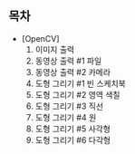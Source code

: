 목차
---

* [OpenCV]
  1. 이미지 출력
  2. 동영상 출력 #1 파일
  3. 동영상 출력 #2 카메라
  4. 도형 그리기 #1 빈 스케치북
  5. 도형 그리기 #2 영역 색칠
  6. 도형 그리기 #3 직선
  7. 도형 그리기 #4 원
  8. 도형 그리기 #5 사각형
  9. 도형 그리기 #6 다각형
